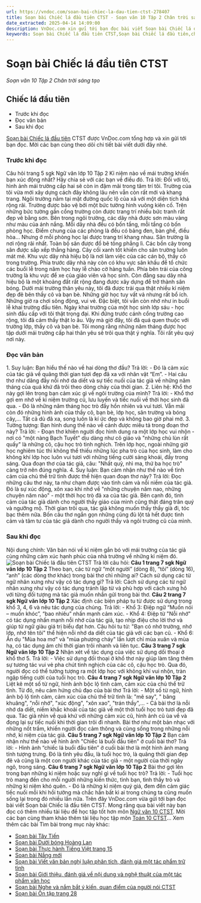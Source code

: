 ```yaml
---
url: https://vndoc.com/soan-bai-chiec-la-dau-tien-ctst-278407
title: Soạn bài Chiếc lá đầu tiên CTST - Soạn văn 10 Tập 2 Chân trời sáng tạo - VnDoc.com
date_extracted: 2025-04-14 14:09:00
description: VnDoc.com xin gửi tới bạn đọc bài viết Soạn bài Chiếc lá đầu tiên CTST. Mời bạn đọc cùng tham khảo.
keywords: Soạn bài Chiếc lá đầu tiên CTST,Soạn bài Chiếc lá đầu tiên,chiếc lá đầu tiên,soạn văn chiếc lá đầu tiên,ngữ văn 10 CTST,văn 10,ngữ văn 10
---
```


# Soạn bài Chiếc lá đầu tiên CTST
 _Soạn văn 10 Tập 2 Chân trời sáng tạo_
## Chiếc lá đầu tiên
  * Trước khi đọc
  * Đọc văn bản
  * Sau khi đọc

[Soạn bài Chiếc lá đầu tiên](<https://vndoc.com/soan-bai-chiec-la-dau-tien-ctst-278407>) CTST được VnDoc.com tổng hợp và xin gửi tới bạn đọc. Mời các bạn cùng theo dõi chi tiết bài viết dưới đây nhé.
### Trước khi đọc
Câu hỏi trang 5 sgk Ngữ văn lớp 10 Tập 2
Kỉ niệm nào về mái trường khiến bạn xúc động nhất? Hãy chia sẻ với các bạn về điều đó.
Trả lời:
Đối với tôi, hình ảnh mái trường cấp hai sẽ còn in đậm mãi trong tâm trí tôi.
Trường của tôi vừa mới xây dựng cách đây không lâu nên vẫn còn rất mới và khang trang. Ngôi trường nằm tại mặt đường quốc lộ của xã với một diện tích khá rộng rãi. Trường được bảo vệ bởi một bức tường hình vuông kiên cố. Trên những bức tường gần cổng trường còn được trang trí nhiều bức tranh rất đẹp vẽ bằng sơn.
Bên trong ngôi trường, các dãy nhà được sơn màu vàng như màu của ánh nắng. Mỗi dãy nhà đều có bốn tầng, mỗi tầng có bốn phòng học. Điểm chung của các phòng là đều có bảng đen, bàn ghế, điều hòa… Nhưng ở mỗi phòng học lại được trang trí khang nhau. Sân trường là nơi rộng rãi nhất. Toàn bộ sân được đổ bê tông phẳng lì. Các bồn cây trong sân được sắp xếp thẳng hàng. Cây cối xanh tốt khiến cho sân trường luôn mát mẻ. Khu vực dãy nhà hiệu bộ là nơi làm việc của các cán bộ, thầy cô trong trường. Phía trước dãy nhà này còn có khu vực sân khấu để tổ chức các buổi lễ trong năm học hay lễ chào cờ hàng tuần. Phía bên trái của công trường là khu vực để xe của giáo viên và học sinh. Còn đằng sau dãy nhà hiệu bộ là một khoảng đất rất rộng đang được xây dựng để trở thành sân bóng.
Dưới mái trường thân yêu này, tôi đã được trải qua thật nhiều kỉ niệm đẹp đẽ bên thầy cô và bạn bè. Những giờ học tuy vất vả nhưng rất bổ ích. Những giờ ra chơi sông động, vui vẻ. Đặc biệt, tôi vẫn còn nhớ như in buổi lễ khai trường đầu tiên. Ngày khai trường của một học sinh lớp sáu - học sinh đầu cấp với tôi thật trọng đại. Khi đứng trước cánh cổng trường cao rộng, tôi đã cảm thấy thật lo âu. Vậy mà giờ đây, tôi đã quá quen thuộc với trường lớp, thầy cô và bạn bè.
Tôi mong rằng những năm tháng được học tập dưới mái trường cấp hai thân yêu sẽ trôi qua thật ý nghĩa. Tôi rất yêu quý nơi này.
### Đọc văn bản
1\. Suy luận: Bạn hiểu thế nào về hai dòng thơ đầu?
Trả lời:
\- Đó là cảm xúc của tác giả về quãng thời gian tươi đẹp đã xa với nhân vật “Em”.
\- Hai câu thơ như dâng đầy nỗi nhớ da diết và sự tiếc nuối của tác giả về những năm tháng của quá khứ đã trôi theo dòng chảy của thời gian.
2\. Liên hệ: Khổ thơ này gợi lên trong bạn cảm xúc gì về ngôi trường của mình?
Trả lời:
\- Khổ thơ gợi em nhớ về kỉ niệm trường cũ, lưu luyến và tiếc nuối về thời học sinh đã qua.
\- Đó là những năm tháng học trò đầy hồn nhiên và vui tươi. Vẫn mãi còn đó những hình ảnh của thầy cô, bạn bè, lớp học, sân trường và bóng cây,... Tất cả dù đã xa, song luôn là kí ức đẹp và không bao giờ phai mờ.
3\. Tưởng tượng: Bạn hình dung thế nào về cảnh được miêu tả trong đoạn thơ này?
Trả lời:
\- Đoạn thơ khiến người đọc hình dung ra một lớp học vui nhộn - nơi có "một nàng Bạch Tuyết" dịu dàng như cô giáo và "những chủ lùn rất quấy" là những cô, cậu học trò tinh nghịch. Trên lớp học, ngoài những giờ học nghiêm túc thì không thể thiếu những lúc pha trò của học sinh, làm cho không khí lớp học luôn vui tươi với những tiếng cười sảng khoái, đầy trong sáng. Qua đoạn thơ của tác giả, câu: "Nhất quỷ, nhì ma, thứ ba học trò" càng trở nên đúng nghĩa.
4\. Suy luận: Bạn cảm nhận như thế nào về tình cảm của chủ thể trữ tình được thể hiện quan đoạn thơ này?
Trả lời:
Đọc những câu thơ này, ta như chạm được vào tình cảm và nỗi niềm của tác giả. Đó là sự xúc động, xôn xao khi nhớ về "những chuyện năm nao, những chuyện năm nào" - một thời học trò đã xa của tác giả. Bên cạnh đó, tình cảm của tác giả dành cho người thầy giáo của mình cũng thật đáng trân quý và ngưỡng mộ. Thời gian trôi qua, tác giả không muốn thấy thầy già đi, tóc bạc thêm nữa. Bốn câu thơ ngắn gọn những cũng đủ lột tả hết được tình cảm và tâm tư của tác giả dành cho người thầy và ngôi trường cũ của mình.
### Sau khi đọc
Nội dung chính:
Văn bản nói về kỉ niệm gắn bó với mái trường của tác giả cùng những cảm xúc hạnh phúc của nhà trường về những kỉ niệm đó.
![Soạn bài Chiếc lá đầu tiên CTST](https://i.vdoc.vn/data/image/2022/10/17/soan-bai-chiec-la-dau-tien-ctst-1.jpg)
Trả lời câu hỏi:
**Câu 1 trang 7 sgk Ngữ văn lớp 10 Tập 2**
Theo bạn, các từ ngữ “một người” \(dòng 8\), “tôi” \(dòng 16\), “anh” \(các dòng thơ khác\) trong bài thơ chỉ những ai? Cách sử dụng các từ ngữ nhân xưng như vậy có tác dụng gì?
Trả lời:
Cách sử dụng các từ ngữ nhân xưng như vậy có tác dụng tránh lặp từ và phù hợp với cách xưng hô với từng đối tượng mà tác giả muốn nhắn gửi trong bài thơ.
**Câu 2 trang 7 sgk Ngữ văn lớp 10 Tập 2**
Xác định các biện pháp tu từ được sử dụng trong khổ 3, 4, 6 và nêu tác dụng của chúng.
Trả lời:
\- Khổ 3: Điệp ngữ “Muốn nói – muốn khóc”, “bao nhiêu” nhấn mạnh cảm xúc.
\- Khổ 4: Điệp từ "Nỗi nhớ" có tác dụng nhấn mạnh nỗi nhớ của tác giả, tạo nhịp điệu cho lời thơ và giúp từ ngữ giàu giá trị biểu đạt hơn. Câu hỏi tu từ: "Bạn có nhớ trường, nhớ lớp, nhớ tên tôi" thể hiện nỗi nhớ da diết của tác giả với các bạn cũ.
\- Khổ 6: Ẩn dụ "Mùa hoa mơ" và "mùa phượng cháy" lần lượt chỉ mùa xuân và mùa hạ, có tác dụng ám chỉ thời gian trôi nhanh và liên tục.
**Câu 3 trang 7 sgk Ngữ văn lớp 10 Tập 2**
Nhận xét về tác dụng của việc sử dụng dối thoại ở khổ thơ 5.
Trả lời:
\- Việc sử dụng đối thoại ở khổ thơ này giúp làm tăng thêm sự tương tác vui vẻ pha chút tinh nghịch của các cô, cậu học trò. Qua đó, người đọc có thể tưởng tượng ra một lớp học với không khí vui nhộn, tràn ngập tiếng cười của tuổi học trò.
**Câu 4 trang 7 sgk Ngữ văn lớp 10 Tập 2**
Liệt kê một số từ ngữ, hình ảnh bộc lộ tình cảm, cảm xúc của chủ thể trữ tình. Từ đó, nêu cảm hứng chủ đạo của bài thơ
Trả lời:
\- Một số từ ngữ, hình ảnh bộ lộ tình cảm, cảm xúc của chủ thể trữ tình là: "mê say", " bâng khuâng", "nỗi nhớ", "xúc động", "xôn xao", "trán thầy",...
\- Cả bài thơ là nỗi nhớ da diết, niềm khắc khoải của tác giả về một thời tuổi học trò tươi đẹp đã qua. Tác giả nhìn về quá khứ với những cảm xúc cũ, hình ảnh cũ ùa về và đọng lại sự tiếc nuối khi thời gian trôi đi nhanh. Bài thơ như một bản nhạc với những nốt trầm, khiến người đọc cảm thông và cùng sống trong những nỗi nhớ, kỉ niệm của tác giả.
**Câu 5 trang 7 sgk Ngữ văn lớp 10 Tập 2**
Bạn cảm nhận như thế nào về hình ảnh "Chiếc lá buổi đầu tiên" ở cuối bài thơ?
Trả lời:
\- Hình ảnh “chiếc lá buổi đầu tiên” ở cuối bài thơ là một hình ảnh mang tính tượng trưng. Đó là tình yêu đầu, là tuổi học trò, là quãng thời gian đẹp đẽ và cũng là một con người khác của tác giả - một người của thời ngây ngô, trong sáng.
**Câu 6 trang 7 sgk Ngữ văn lớp 10 Tập 2**
Bài thơ gợi lên trong bạn những kỉ niệm hoặc suy nghĩ gì về tuổi học trò?
Trả lời:
\- Tuổi học trò mang đến cho mỗi người những kiến thức, tình bạn, tình thầy trò và những kỉ niệm khó quên.
\- Đó là những kỉ niệm quý giá, đem đến cảm giác tiếc nuối mỗi khi hồi tưởng mà chắc hẳn bất kì ai trong chúng ta cũng muốn sống lại trong đó nhiều lần nữa.
Trên đây VnDoc.com vừa gửi tới bạn đọc bài viết Soạn bài Chiếc lá đầu tiên CTST. Mong rằng qua bài viết này bạn đọc có thêm nhiều tài liệu để học tập tốt hơn môn [Ngữ văn 10 CTST](<https://vndoc.com/ngu-van-10-chan-troi-sang-tao-tap2>). Mời các bạn cùng tham khảo thêm tài liệu học tập môn [Toán 10 CTST](<https://vndoc.com/toan-10-chan-troi-sang-tao-tap2>)...
Xem thêm các bài Tìm bài trong mục này khác:
  * [Soạn bài Tây Tiến](</soan-bai-tay-tien-ctst-278413>)
  * [Soạn bài Dưới bóng Hoàng Lan](</soan-bai-duoi-bong-hoang-lan-ctst-278417>)
  * [Soạn bài Thực hành Tiếng Việt trang 15](</soan-bai-thuc-hanh-tieng-viet-trang-15-ctst-278421>)
  * [Soạn bài Nắng mới](</soan-bai-nang-moi-ctst-278425>)
  * [Soạn bài Viết văn bản nghị luận phân tích, đánh giá một tác phẩm trữ tình](</soan-bai-viet-van-ban-nghi-luan-phan-tich-danh-gia-mot-tac-pham-tru-tinh-ctst-278431>)
  * [Soạn bài Giới thiệu, đánh giá về nội dung và nghệ thuật của một tác phẩm văn học](</soan-bai-gioi-thieu-danh-gia-ve-noi-dung-va-nghe-thuat-cua-mot-tac-pham-van-hoc-ctst-278435>)
  * [Soạn bài Nghe và nắm bắt ý kiến, quan điểm của người nói CTST](</soan-bai-nghe-va-nam-bat-y-kien-quan-diem-cua-nguoi-noi-nhan-xet-danh-gia-ve-y-kien-quan-diem-do-ctst-278441>)
  * [Soạn bài Ôn tập trang 28](</soan-bai-on-tap-trang-28-ctst-278446>)

